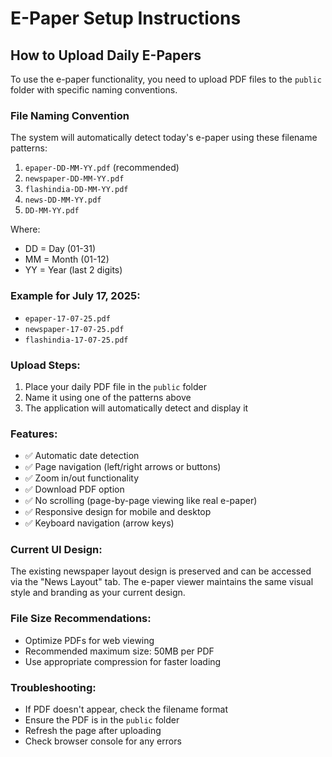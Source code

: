# E-Paper Setup Instructions

## How to Upload Daily E-Papers

To use the e-paper functionality, you need to upload PDF files to the `public` folder with specific naming conventions.

### File Naming Convention

The system will automatically detect today's e-paper using these filename patterns:

1. `epaper-DD-MM-YY.pdf` (recommended)
2. `newspaper-DD-MM-YY.pdf`
3. `flashindia-DD-MM-YY.pdf`
4. `news-DD-MM-YY.pdf`
5. `DD-MM-YY.pdf`

Where:
- DD = Day (01-31)
- MM = Month (01-12)  
- YY = Year (last 2 digits)

### Example for July 17, 2025:
- `epaper-17-07-25.pdf`
- `newspaper-17-07-25.pdf`
- `flashindia-17-07-25.pdf`

### Upload Steps:
1. Place your daily PDF file in the `public` folder
2. Name it using one of the patterns above
3. The application will automatically detect and display it

### Features:
- ✅ Automatic date detection
- ✅ Page navigation (left/right arrows or buttons)
- ✅ Zoom in/out functionality
- ✅ Download PDF option
- ✅ No scrolling (page-by-page viewing like real e-paper)
- ✅ Responsive design for mobile and desktop
- ✅ Keyboard navigation (arrow keys)

### Current UI Design:
The existing newspaper layout design is preserved and can be accessed via the "News Layout" tab. The e-paper viewer maintains the same visual style and branding as your current design.

### File Size Recommendations:
- Optimize PDFs for web viewing
- Recommended maximum size: 50MB per PDF
- Use appropriate compression for faster loading

### Troubleshooting:
- If PDF doesn't appear, check the filename format
- Ensure the PDF is in the `public` folder
- Refresh the page after uploading
- Check browser console for any errors
